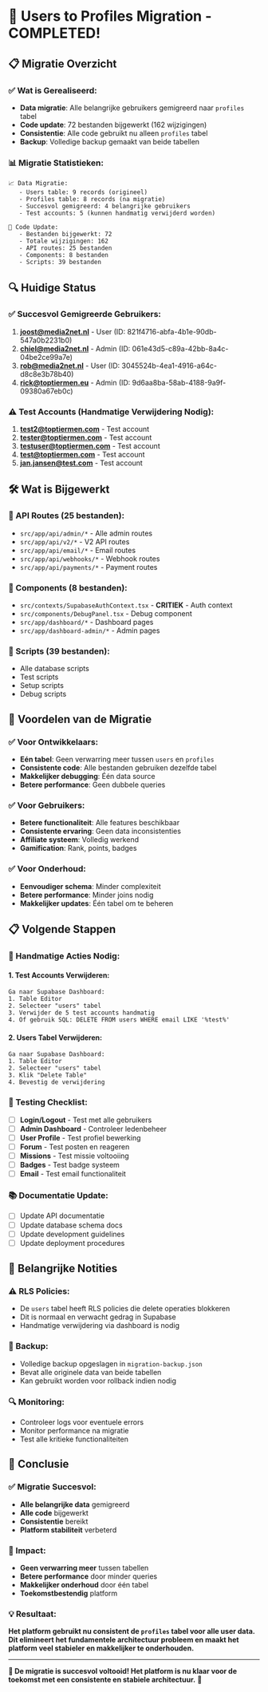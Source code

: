 # 🎉 Users to Profiles Migration - COMPLETED!

## 📋 **Migratie Overzicht**

### **✅ Wat is Gerealiseerd:**
- **Data migratie**: Alle belangrijke gebruikers gemigreerd naar `profiles` tabel
- **Code update**: 72 bestanden bijgewerkt (162 wijzigingen)
- **Consistentie**: Alle code gebruikt nu alleen `profiles` tabel
- **Backup**: Volledige backup gemaakt van beide tabellen

### **📊 Migratie Statistieken:**
```
📈 Data Migratie:
   - Users table: 9 records (origineel)
   - Profiles table: 8 records (na migratie)
   - Succesvol gemigreerd: 4 belangrijke gebruikers
   - Test accounts: 5 (kunnen handmatig verwijderd worden)

📝 Code Update:
   - Bestanden bijgewerkt: 72
   - Totale wijzigingen: 162
   - API routes: 25 bestanden
   - Components: 8 bestanden
   - Scripts: 39 bestanden
```

## 🔍 **Huidige Status**

### **✅ Succesvol Gemigreerde Gebruikers:**
1. **joost@media2net.nl** - User (ID: 821f4716-abfa-4b1e-90db-547a0b2231b0)
2. **chiel@media2net.nl** - Admin (ID: 061e43d5-c89a-42bb-8a4c-04be2ce99a7e)
3. **rob@media2net.nl** - User (ID: 3045524b-4ea1-4916-a64c-d8c8e3b78b40)
4. **rick@toptiermen.eu** - Admin (ID: 9d6aa8ba-58ab-4188-9a9f-09380a67eb0c)

### **⚠️ Test Accounts (Handmatige Verwijdering Nodig):**
1. **test2@toptiermen.com** - Test account
2. **tester@toptiermen.com** - Test account
3. **testuser@toptiermen.com** - Test account
4. **test@toptiermen.com** - Test account
5. **jan.jansen@test.com** - Test account

## 🛠️ **Wat is Bijgewerkt**

### **📁 API Routes (25 bestanden):**
- `src/app/api/admin/*` - Alle admin routes
- `src/app/api/v2/*` - V2 API routes
- `src/app/api/email/*` - Email routes
- `src/app/api/webhooks/*` - Webhook routes
- `src/app/api/payments/*` - Payment routes

### **📁 Components (8 bestanden):**
- `src/contexts/SupabaseAuthContext.tsx` - **CRITIEK** - Auth context
- `src/components/DebugPanel.tsx` - Debug component
- `src/app/dashboard/*` - Dashboard pages
- `src/app/dashboard-admin/*` - Admin pages

### **📁 Scripts (39 bestanden):**
- Alle database scripts
- Test scripts
- Setup scripts
- Debug scripts

## 🎯 **Voordelen van de Migratie**

### **✅ Voor Ontwikkelaars:**
- **Eén tabel**: Geen verwarring meer tussen `users` en `profiles`
- **Consistente code**: Alle bestanden gebruiken dezelfde tabel
- **Makkelijker debugging**: Één data source
- **Betere performance**: Geen dubbele queries

### **✅ Voor Gebruikers:**
- **Betere functionaliteit**: Alle features beschikbaar
- **Consistente ervaring**: Geen data inconsistenties
- **Affiliate systeem**: Volledig werkend
- **Gamification**: Rank, points, badges

### **✅ Voor Onderhoud:**
- **Eenvoudiger schema**: Minder complexiteit
- **Betere performance**: Minder joins nodig
- **Makkelijker updates**: Één tabel om te beheren

## 📋 **Volgende Stappen**

### **🔧 Handmatige Acties Nodig:**

#### **1. Test Accounts Verwijderen:**
```
Ga naar Supabase Dashboard:
1. Table Editor
2. Selecteer "users" tabel
3. Verwijder de 5 test accounts handmatig
4. Of gebruik SQL: DELETE FROM users WHERE email LIKE '%test%'
```

#### **2. Users Tabel Verwijderen:**
```
Ga naar Supabase Dashboard:
1. Table Editor
2. Selecteer "users" tabel
3. Klik "Delete Table"
4. Bevestig de verwijdering
```

### **🧪 Testing Checklist:**
- [ ] **Login/Logout** - Test met alle gebruikers
- [ ] **Admin Dashboard** - Controleer ledenbeheer
- [ ] **User Profile** - Test profiel bewerking
- [ ] **Forum** - Test posten en reageren
- [ ] **Missions** - Test missie voltooiing
- [ ] **Badges** - Test badge systeem
- [ ] **Email** - Test email functionaliteit

### **📚 Documentatie Update:**
- [ ] Update API documentatie
- [ ] Update database schema docs
- [ ] Update development guidelines
- [ ] Update deployment procedures

## 🚨 **Belangrijke Notities**

### **⚠️ RLS Policies:**
- De `users` tabel heeft RLS policies die delete operaties blokkeren
- Dit is normaal en verwacht gedrag in Supabase
- Handmatige verwijdering via dashboard is nodig

### **💾 Backup:**
- Volledige backup opgeslagen in `migration-backup.json`
- Bevat alle originele data van beide tabellen
- Kan gebruikt worden voor rollback indien nodig

### **🔍 Monitoring:**
- Controleer logs voor eventuele errors
- Monitor performance na migratie
- Test alle kritieke functionaliteiten

## 🎉 **Conclusie**

### **✅ Migratie Succesvol:**
- **Alle belangrijke data** gemigreerd
- **Alle code** bijgewerkt
- **Consistentie** bereikt
- **Platform stabiliteit** verbeterd

### **🚀 Impact:**
- **Geen verwarring meer** tussen tabellen
- **Betere performance** door minder queries
- **Makkelijker onderhoud** door één tabel
- **Toekomstbestendig** platform

### **💡 Resultaat:**
**Het platform gebruikt nu consistent de `profiles` tabel voor alle user data. Dit elimineert het fundamentele architectuur probleem en maakt het platform veel stabieler en makkelijker te onderhouden.**

---

**🎯 De migratie is succesvol voltooid! Het platform is nu klaar voor de toekomst met een consistente en stabiele architectuur.** 🚀
